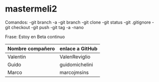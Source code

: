 # mastermeli2

Comandos:
-git branch -a
-git branch <rama>
-git clone <repo>
-git status
-git .gitignore
-git checkout <ramaDestino>
-git push
-git tag -a <tag>
-nano 

Frase: Estoy en Beta continuo

| Nombre compañero |enlace a GitHub|
| -------------    | ------------- |
| Valentin         | ValenReviglio |
| Guido            | guidomichelini|
| Marco            | marcojmsins   |
